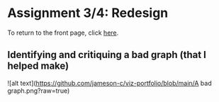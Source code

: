 # Assignment 3/4: Redesign
To return to the front page, click [here](https://jameson-c.github.io/viz-portfolio).
## Identifying and critiquing a bad graph (that I helped make)
![alt text](https://github.com/jameson-c/viz-portfolio/blob/main/A bad graph.png?raw=true)
